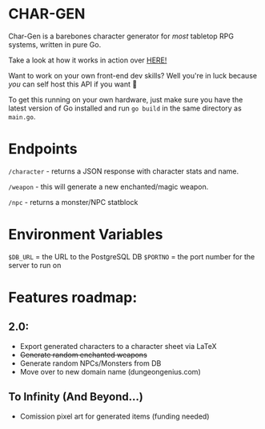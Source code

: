 # CHAR-GEN

Char-Gen is a barebones character generator for *most* tabletop RPG systems, written in pure Go. 

Take a look at how it works in action over [HERE!](rpg.austinmorales.dev)

Want to work on your own front-end dev skills? Well you're in luck because *you* can self host this API if you want 🤠

To get this running on your own hardware, just make sure you have the latest version of Go installed and run `go build` in the same directory as `main.go`.

# Endpoints

`/character` - returns a JSON response with character stats and name. 

`/weapon` - this will generate a new enchanted/magic weapon.

`/npc` - returns a monster/NPC statblock


# Environment Variables
`$DB_URL` = the URL to the PostgreSQL DB
`$PORTNO` = the port number for the server to run on


# Features roadmap:

## 2.0:
- Export generated characters to a character sheet via LaTeX
- ~~Generate random enchanted weapons~~
- Generate random NPCs/Monsters from DB
- Move over to new domain name (dungeongenius.com)


## To Infinity (And Beyond...)
- Comission pixel art for generated items (funding needed)
